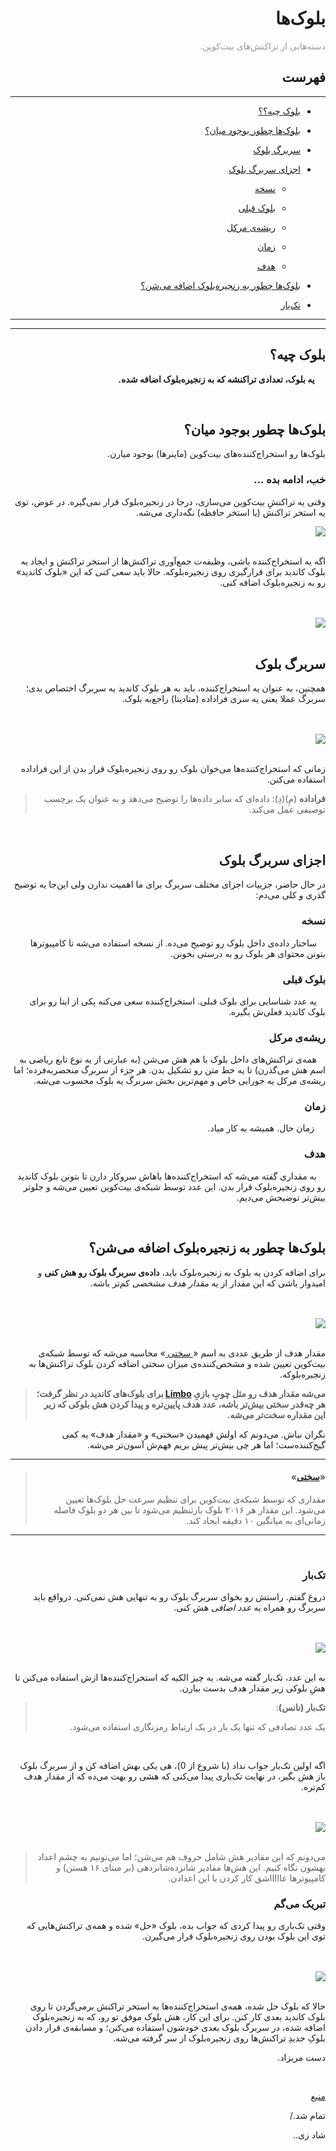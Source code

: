 <div dir="rtl">
    <h1>بلوک‌ها</h1>
    <p><span style="color: #999999;"> دسته‌هایی از تراکنش‌های بیت‌کوین.</span></p>
    <h2>فهرست</h2>
    <hr>
    <ul>
            <li>
            <p><a href="#0">بلوک چیه؟؟</a></p>
        </li>
        <li>
            <p><a href="#1">بلوک‌ها چطور بوجود میان؟</a></p>
        </li>
        <li>
            <p><a href="#2">سربرگ بلوک</a></p>
        </li>
        <li>
            <p><a href="#3">اجزای سربرگ بلوک</a>
                <ul>
                    <li>
                        <p><a href="#3-1">نسخه</a></p>
                    </li>
                    <li>
                        <p><a href="#3-2">بلوک قبلی</a></p>
                    </li>
                    <li>
                        <p><a href="#3-3">ریشه‌ی مرکل</a></p>
                    </li>
                    <li>
                        <p><a href="#3-4">زمان</a></p>
                    </li>
                    <li>
                        <p><a href="#3-5">هدف</a></p>
                    </li>
                </ul>
            </p>
        </li>
        <li>
            <p><a href="#4">بلوک‌ها چطور به زنجیره‌بلوک اضافه می‌شن؟</a></p>
        </li>
        <li>
            <p><a href="#5">تک‌بار</a></p>
        </li>
    </ul>
    <hr>
        <hr>
    <h2 id="0">بلوک چیه؟</h2>
    <p> <strong>&emsp; یه بلوک، تعدادی تراکنشه که به زنجیره‌بلوک اضافه شده. </strong></p><br>
    <h2 id="1">بلوک‌ها چطور بوجود میان؟</h2>
    <p>بلوک‌ها رو استخراج‌کننده‌های بیت‌کوین (ماینرها) بوجود میارن. </p>
    <h3>خب، ادامه بده …</h3>
    <p>وقتی یه تراکنشِ بیت‌کوین می‌سازی، درجا در زنجیره‌بلوک قرار نمی‌گیره. در عوض، توی یه استخر تراکنش (یا استخر حافظه) نگه‌داری می‌شه. </p>
    <img src="https://learnmeabitcoin.com/beginners/images/blocks/png/01-transaction_pool.png"><br><br>
    <p>اگه یه استخراج‌کننده باشی، وظیفه‌ت جمع‌آوری تراکنش‌ها از استخر تراکنش و ایجاد یه بلوک کاندید برای قرارگیری روی زنجیره‌بلوکه. حالا باید <em>سعی کنی</em> که این «بلوک کاندید» رو به زنجیره‌بلوک اضافه کنی. </p>
    <br><br><img src="https://learnmeabitcoin.com/beginners/images/blocks/png/02-candidate_block.png"><br><br>
    <h2 id="2">سربرگ بلوک </h2>
    <p>همچنین، به عنوان یه استخراج‌کننده، باید به هر بلوک کاندید یه سربرگ اختصاص بدی؛ سربرگ عملا یعنی یه سری فراداده (متادیتا) راجع‌به بلوک. </p>
    <br><br><img src="https://learnmeabitcoin.com/beginners/images/blocks/png/03-block_header.png"><br><br>
    <p>زمانی که استخراج‌کننده‌ها می‌خوان بلوک رو روی زنجیره‌بلوک قرار بدن از این فراداده استفاده می‌کنن. </p>
    <blockquote>
        <p><strong>فراداده‌</strong> (مِ)(دِ): داده‌ای که سایر داده‌ها را توضیح می‌دهد و به عنوان یک برچسب توصیفی عمل می‌کند.</p>
    </blockquote>
    <br>
    <h2 id="3">اجزای سربرگ بلوک</h2>
    <p>در حال حاضر، جزییات اجزای مختلف سربرگ برای ما اهمیت ندارن ولی این‌جا یه توضیح گذری و کلی می‌دم:</p>
    <h3 id="3-1">نسخه</h3>
    <p> &emsp;ساختار داده‌ی داخل بلوک رو توضیح می‌ده.
    از نسخه استفاده می‌شه تا کامپیوترها بتونن محتوای هر بلوک رو به درستی بخونن. 
    </p>
    <h3 id="3-2">بلوک قبلی</h3>
    <p>&emsp;یه عدد شناسایی برای بلوک قبلی.
    استخراج‌کننده سعی می‌کنه یکی از اینا رو برای بلوک کاندید فعلی‌ش بگیره.
    </p>
    <h3 id="3-3">ریشه‌ی مرکل</h3>
    <p>&emsp;همه‌ی تراکنش‌های داخل بلوک با هم هش می‌شن (به عبارتی از یه نوع تابع ریاضی به اسم هش می‌گذرن)‌ تا یه خط متن رو تشکیل 
    بدن. هر جزء از سربرگ منحصربه‌فرده؛ اما ریشه‌ی مرکل یه جورایی خاص و مهم‌ترین بخش سربرگ یه بلوک محسوب می‌شه. 
    </p>
    <h3 id="3-4">زمان</h3>
    <p>&emsp; زمان حال.
    همیشه به کار میاد. </p>
    <h3 id="3-5">هدف</h3>
    <p>&emsp;به مقداری گفته می‌شه که استخراج‌کننده‌ها باهاش سروکار دارن تا بتونن بلوک کاندید رو روی زنجیره‌بلوک قرار بدن. این عدد توسط شبکه‌ی 
    بیت‌کوین تعیین می‌شه و جلوتر بیش‌تر توضیحش می‌دیم. 
    </p>
    <br>
    <h2 id="4">بلوک‌ها چطور به زنجیره‌بلوک اضافه می‌شن؟</h2>
    <p> برای اضافه کردن یه بلوک به زنجیره‌بلوک باید،
     <strong>داده‌ی سربرگ بلوک رو هش کنی</strong> و امیدوار باشی
      که این مقدار از یه <em>مقدار هدف مشخصی</em> کم‌تر باشه. </p>
    <br><br> <img src="https://learnmeabitcoin.com/beginners/images/blocks/png/05-block_target.png"><br><br>
    <p>
    مقدار هدف از طریق عددی به اسم
    «<a href="./Difficulty.md">
    سختی
    </a>»
     محاسبه می‌شه که توسط شبکه‌ی بیت‌کوین تعیین شده و مشخص‌کننده‌ی میزان سختی اضافه کردن بلوک تراکنش‌ها به زنجیره‌بلوکه.
     </p>
    <blockquote>
        <p><strong>
        می‌شه مقدار هدف رو مثل چوبِ بازیِ <a href="https://www.wikihow.com/Limbo">Limbo</a> برای بلوک‌های کاندید در نظر گرفت؛ هر چه‌قدر سختی بیش‌تر باشه، عدد هدف پایین‌تره و پیدا کردن هش بلوکی که زیر این مقداره سخت‌تر می‌شه.
        </strong></p>
    </blockquote>
    <p>نگران نباش. می‌دونم که اولش فهمیدن «سختی» و «مقدار هدف» یه کمی گیج‌کننده‌ست؛ اما هر چی بیش‌تر پیش بریم فهم‌ش آسون‌تر می‌شه. </p>
    <hr>
    <blockquote>
        <h4>«<a href="./Difficulty.md">سختی</a>»</h4>
        <p>
        مقداری که توسط شبکه‌ی بیت‌کوین برای تنظیم سرعت حل بلوک‌ها تعیین می‌شود. 
        این مقدار هر ۲۰۱۶ بلوک بازتنظیم می‌شود تا بین هر دو بلوک فاصله زمانی‌ای به میانگین ۱۰ دقیقه ایجاد کند. 
        </p>
    </blockquote>
    <hr><br>
    <h3 id="5">تک‌بار</h3>
    <p>دروغ گفتم. راستش رو بخوای سربرگ بلوک رو به تنهایی هش نمی‌کنی. درواقع باید سربرگ رو همراه یه 
    <em>
    عدد اضافی 
    </em>هش کنی.</p>
    <br><br><img src="https://learnmeabitcoin.com/beginners/images/blocks/png/06-block_nonce.png"><br><br>
    <p>به این عدد، تک‌بار گفته می‌شه. یه چیز الکیه که استخراج‌کننده‌ها ازش استفاده می‌کنن تا هشِ بلوکی زیر مقدار هدف بدست بیارن. </p>
    <blockquote>
        <p><strong>تک‌بار (نانس)</strong>: </p>
        <p>یک عدد تصادفی که تنها یک بار در یک ارتباط رمزنگاری استفاده می‌شود. </p>
    </blockquote>
    <br>
    <p>
    اگه اولین تک‌بار جواب نداد (با شروع از 0)، هی یکی بهش اضافه کن و از سربرگ بلوک باز هش بگیر، در نهایت 
    تک‌باری پیدا می‌کنی که هشی رو بهت می‌ده که از مقدار هدف کم‌تره. 
    </p>
    <br><br><img src="https://learnmeabitcoin.com/beginners/images/blocks/png/06-block_nonce_success.png"><br><br>
    <blockquote>
    <p>می‌دونم که این مقادیر هش شامل حروف هم می‌شن؛ اما می‌تونیم به چشم اعداد بهشون نگاه کنیم. این هش‌ها مقادیر شانزده‌شانزدهی 
    (بر مبنای ۱۶ هستن) و کامپیوترها عاااااشق کار کردن با این اعدادن. </p>
    </blockquote>
    <h3>تبریک می‌گم</h3>
    <p>وقتی تک‌باری رو پیدا کردی که جواب بده، بلوک «حل» شده و همه‌ی تراکنش‌هایی که توی این بلوک بودن روی زنجیره‌بلوک قرار می‌گیرن. </p>
    <br><br><img src="https://learnmeabitcoin.com/beginners/images/blocks/png/07-block_complete.png"><br><br>
    <p>حالا که بلوک حل شده، همه‌ی استخراج‌کننده‌ها به استخر تراکنش برمی‌گردن تا روی بلوک کاندید بعدی کار کنن. برای این کار، هش بلوک 
    موفق تو رو، که به زنجیره‌بلوک اضافه شده، در سربرگ بلوک بعدی خودشون استفاده می‌کنن؛ و مسابقه‌ی قرار دادن بلوکِ جدیدِ 
    تراکنش‌ها روی زنجیره‌بلوک از سر گرفته می‌شه. 
    </p>
    <p> دست مریزاد.</p><br>
    <p> <a href="https://learnmeabitcoin.com/beginners/blocks">منبع</a></p>
    <p>تمام شد./</p>
    <p>شاد زی..</p>
</div>

